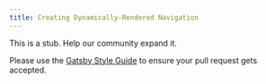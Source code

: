 ```yaml
---
title: Creating Dynamically-Rendered Navigation
---
```

This is a stub. Help our community expand it.

Please use the [Gatsby Style Guide](/docs/gatsby-style-guide/) to ensure your pull request gets accepted.